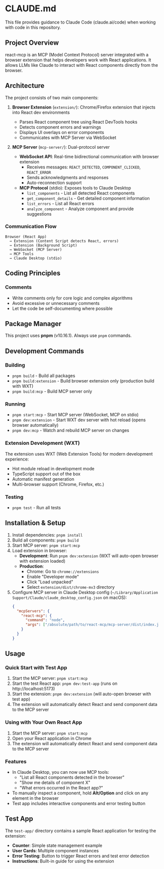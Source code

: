 # CLAUDE.md

This file provides guidance to Claude Code (claude.ai/code) when working with code in this repository.

## Project Overview

react-mcp is an MCP (Model Context Protocol) server integrated with a browser extension that helps developers work with React applications. It allows LLMs like Claude to interact with React components directly from the browser.

## Architecture

The project consists of two main components:

1. **Browser Extension** (`extension/`): Chrome/Firefox extension that injects into React dev environments

   - Parses React component tree using React DevTools hooks
   - Detects component errors and warnings
   - Displays UI overlays on error components
   - Communicates with MCP Server via WebSocket

2. **MCP Server** (`mcp-server/`): Dual-protocol server
   - **WebSocket API**: Real-time bidirectional communication with browser extension
     - Receives messages: `REACT_DETECTED`, `COMPONENT_CLICKED`, `REACT_ERROR`
     - Sends acknowledgments and responses
     - Auto-reconnection support
   - **MCP Protocol** (stdio): Exposes tools to Claude Desktop
     - `list_components` - List all detected React components
     - `get_component_details` - Get detailed component information
     - `list_errors` - List all React errors
     - `analyze_component` - Analyze component and provide suggestions

### Communication Flow

```
Browser (React App)
  → Extension (Content Script detects React, errors)
  → Extension (Background Script)
  → WebSocket (MCP Server)
  → MCP Tools
  → Claude Desktop (stdio)
```

## Coding Principles

### Comments

- Write comments only for core logic and complex algorithms
- Avoid excessive or unnecessary comments
- Let the code be self-documenting where possible

## Package Manager

This project uses **pnpm** (v10.16.1). Always use `pnpm` commands.

## Development Commands

### Building

- `pnpm build` - Build all packages
- `pnpm build:extension` - Build browser extension only (production build with WXT)
- `pnpm build:mcp` - Build MCP server only

### Running

- `pnpm start:mcp` - Start MCP server (WebSocket, MCP on stdio)
- `pnpm dev:extension` - Start WXT dev server with hot reload (opens browser automatically)
- `pnpm dev:mcp` - Watch and rebuild MCP server on changes

### Extension Development (WXT)

The extension uses WXT (Web Extension Tools) for modern development experience:

- Hot module reload in development mode
- TypeScript support out of the box
- Automatic manifest generation
- Multi-browser support (Chrome, Firefox, etc.)

### Testing

- `pnpm test` - Run all tests

## Installation & Setup

1. Install dependencies: `pnpm install`
2. Build all components: `pnpm build`
3. Start MCP server: `pnpm start:mcp`
4. Load extension in browser:
   - **Development**: Run `pnpm dev:extension` (WXT will auto-open browser with extension loaded)
   - **Production**:
     - Chrome: Go to `chrome://extensions`
     - Enable "Developer mode"
     - Click "Load unpacked"
     - Select `extension/dist/chrome-mv3` directory
5. Configure MCP server in Claude Desktop config (`~/Library/Application Support/Claude/claude_desktop_config.json` on macOS):
   ```json
   {
     "mcpServers": {
       "react-mcp": {
         "command": "node",
         "args": ["/absolute/path/to/react-mcp/mcp-server/dist/index.js"]
       }
     }
   }
   ```

## Usage

### Quick Start with Test App

1. Start the MCP server: `pnpm start:mcp`
2. Start the test React app: `pnpm dev:test-app` (runs on http://localhost:5173)
3. Start the extension: `pnpm dev:extension` (will auto-open browser with test app)
4. The extension will automatically detect React and send component data to the MCP server

### Using with Your Own React App

1. Start the MCP server: `pnpm start:mcp`
2. Open your React application in Chrome
3. The extension will automatically detect React and send component data to the MCP server

### Features

- In Claude Desktop, you can now use MCP tools:
  - "List all React components detected in the browser"
  - "Show me details of component X"
  - "What errors occurred in the React app?"
- To manually inspect a component, hold **Alt/Option** and click on any element in the browser
- Test app includes interactive components and error testing button

## Test App

The `test-app/` directory contains a sample React application for testing the extension:

- **Counter**: Simple state management example
- **User Cards**: Multiple component instances
- **Error Testing**: Button to trigger React errors and test error detection
- **Instructions**: Built-in guide for using the extension
